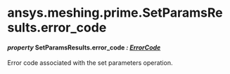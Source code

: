 # ansys.meshing.prime.SetParamsResults.error_code

#### *property* SetParamsResults.error_code *: [ErrorCode](ansys.meshing.prime.ErrorCode.md#ansys.meshing.prime.ErrorCode)*

Error code associated with the set parameters operation.

<!-- !! processed by numpydoc !! -->
